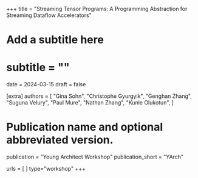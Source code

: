+++
title = "Streaming Tensor Programs: A Programming Abstraction for Streaming Dataflow Accelerators"
# Add a subtitle here
# subtitle = ""
date = 2024-03-15
draft = false

[extra]
authors = [
  "Gina Sohn",
  "Christophe Gyurgyik",
  "Genghan Zhang",
  "Suguna Velury",
  "Paul Mure",
  "Nathan Zhang",
  "Kunle Olukotun",
]

# Publication name and optional abbreviated version.
publication = "Young Architect Workshop"
publication_short = "YArch"

urls = [ ]
type="workshop"
+++
